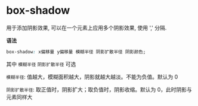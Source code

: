 # box-shadow

用于添加阴影效果, 可以在一个元素上应用多个阴影效果, 使用 ',' 分隔.


**语法**

```css
box-shadow: x偏移量 y偏移量 模糊半径 阴影扩散半径 阴影颜色;
```

其中 `模糊半径` `阴影扩散半径` 可选

`模糊半径`: 值越大，模糊面积越大，阴影就越大越淡。不能为负值。默认为 0

`阴影扩散半径`: 取正值时，阴影扩大；取负值时，阴影收缩。默认为 0，此时阴影与元素同样大
